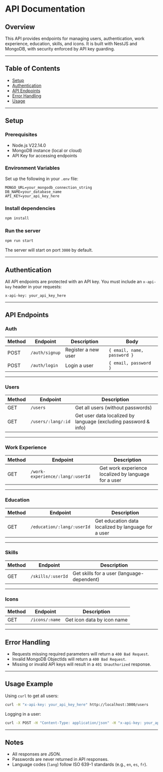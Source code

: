 
# API Documentation

## Overview

This API provides endpoints for managing users, authentication, work experience, education, skills, and icons. It is built with NestJS and MongoDB, with security enforced by API key guarding.

---

## Table of Contents

- [Setup](#setup)  
- [Authentication](#authentication)  
- [API Endpoints](#api-endpoints)  
- [Error Handling](#error-handling)  
- [Usage](#usage)

---

## Setup

### Prerequisites

- Node.js V22.14.0
- MongoDB instance (local or cloud)  
- API Key for accessing endpoints

### Environment Variables

Set up the following in your `.env` file:

```env
MONGO_URL=your_mongodb_connection_string
DB_NAME=your_database_name
API_KEY=your_api_key_here
```

### Install dependencies

```bash
npm install
```

### Run the server

```bash
npm run start
```

The server will start on port `3000` by default.

---

## Authentication

All API endpoints are protected with an API key. You must include an `x-api-key` header in your requests:

```
x-api-key: your_api_key_here
```

---

## API Endpoints

### Auth

| Method | Endpoint    | Description      | Body                     |
|--------|-------------|------------------|--------------------------|
| POST   | `/auth/signup` | Register a new user | `{ email, name, password }` |
| POST   | `/auth/login`  | Login a user      | `{ email, password }`       |

---

### Users

| Method | Endpoint          | Description                       |
|--------|-------------------|---------------------------------|
| GET    | `/users`          | Get all users (without passwords) |
| GET    | `/users/:lang/:id`| Get user data localized by language (excluding password & info) |

---

### Work Experience

| Method | Endpoint                  | Description                      |
|--------|---------------------------|--------------------------------|
| GET    | `/work-experience/:lang/:userId` | Get work experience localized by language for a user |

---

### Education

| Method | Endpoint                  | Description                      |
|--------|---------------------------|--------------------------------|
| GET    | `/education/:lang/:userId`| Get education data localized by language for a user |

---

### Skills

| Method | Endpoint          | Description                      |
|--------|-------------------|--------------------------------|
| GET    | `/skills/:userId` | Get skills for a user (language-dependent) |

---

### Icons

| Method | Endpoint      | Description                  |
|--------|---------------|------------------------------|
| GET    | `/icons/:name`| Get icon data by icon name    |

---

## Error Handling

- Requests missing required parameters will return a `400 Bad Request`.
- Invalid MongoDB ObjectIds will return a `400 Bad Request`.
- Missing or invalid API keys will result in a `401 Unauthorized` response.

---

## Usage Example

Using `curl` to get all users:

```bash
curl -H "x-api-key: your_api_key_here" http://localhost:3000/users
```

Logging in a user:

```bash
curl -X POST -H "Content-Type: application/json" -H "x-api-key: your_api_key_here" -d '{"email":"test@example.com","password":"mypassword"}' http://localhost:3000/auth/login
```

---

## Notes

- All responses are JSON.
- Passwords are never returned in API responses.
- Language codes (`lang`) follow ISO 639-1 standards (e.g., `en`, `es`, `fr`).